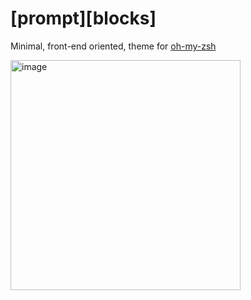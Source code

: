 # [prompt][blocks]
Minimal, front-end oriented, theme for [oh-my-zsh]([url](https://ohmyz.sh/))

<img width="368" alt="image" src="https://github.com/user-attachments/assets/7a8f9336-da1a-4f5b-9e5e-9bd31571e5e8">
